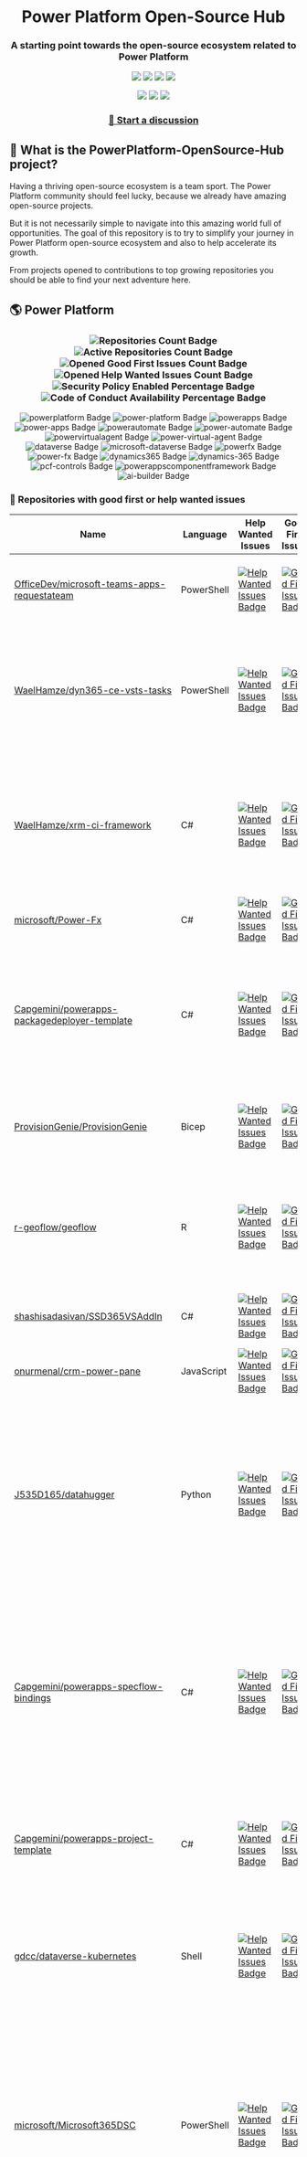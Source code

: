 <p align="center">
    <h1 align="center">
        Power Platform Open-Source Hub
    </h1>
    <h3 align="center">
        A starting point towards the open-source ecosystem related to Power Platform
    </h3>
</p>

<p align="center">
    <a href="https://github.com/rpothin/PowerPlatform-OpenSource-Hub/blob/main/LICENSE" alt="Repository License">
        <img src="https://img.shields.io/github/license/rpothin/PowerPlatform-OpenSource-Hub?color=yellow&label=License" /></a>
    <a href="#watchers" alt="Watchers">
        <img src="https://img.shields.io/github/watchers/rpothin/PowerPlatform-OpenSource-Hub?style=social" /></a>
    <a href="#forks" alt="Forks">
        <img src="https://img.shields.io/github/forks/rpothin/PowerPlatform-OpenSource-Hub?style=social" /></a>
    <a href="#stars" alt="Stars">
        <img src="https://img.shields.io/github/stars/rpothin/PowerPlatform-OpenSource-Hub?style=social" /></a>
</p>

<p align="center">
    <a href="https://github.com/rpothin/PowerPlatform-OpenSource-Hub/actions/workflows/update-github-repositories-details.yml" alt="Update repositories details">
        <img src="https://github.com/rpothin/PowerPlatform-OpenSource-Hub/actions/workflows/update-github-repositories-details.yml/badge.svg" /></a>
    <a href="https://github.com/rpothin/PowerPlatform-OpenSource-Hub/actions/workflows/update-readme-with-github-repositories-details.yml" alt="Update README">
        <img src="https://github.com/rpothin/PowerPlatform-OpenSource-Hub/actions/workflows/update-readme-with-github-repositories-details.yml/badge.svg" /></a>
    <a href="https://github.com/rpothin/PowerPlatform-OpenSource-Hub/actions/workflows/pages/pages-build-deployment" alt="Update website">
        <img src="https://github.com/rpothin/PowerPlatform-OpenSource-Hub/actions/workflows/pages/pages-build-deployment/badge.svg" /></a>
</p>

<h3 align="center">
  <a href="https://github.com/rpothin/PowerPlatform-OpenSource-Hub/discussions/new/choose">📢 Start a discussion</a>
</h3>

## 🏡 What is the PowerPlatform-OpenSource-Hub project?

Having a thriving open-source ecosystem is a team sport.
The Power Platform community should feel lucky, because we already have amazing open-source projects.

But it is not necessarily simple to navigate into this amazing world full of opportunities.
The goal of this repository is to try to simplify your journey in Power Platform open-source ecosystem and also to help accelerate its growth.

From projects opened to contributions to top growing repositories you should be able to find your next adventure here.

## 🌎 Power Platform 

<!--START_SECTION:summary-->
<h3 align='center'>
  <img alt='Repositories Count Badge' src='https://img.shields.io/badge/Repositories-225-602890'>
  <img alt='Active Repositories Count Badge' src='https://img.shields.io/badge/Active_Repositories-130-A24FBF'>
  <img alt='Opened Good First Issues Count Badge' src='https://img.shields.io/badge/Good_First_Issues-17-green'>
  <img alt='Opened Help Wanted Issues Count Badge' src='https://img.shields.io/badge/Help_Wanted_Issues-18-blue'>
  <br/>
  <img alt='Security Policy Enabled Percentage Badge' src='https://img.shields.io/badge/Security_Policy_Enabled_Percentage-19-orange'>
  <img alt='Code of Conduct Availability Percentage Badge' src='https://img.shields.io/badge/Code_of_Conduct_Availability_Percentage-26-9F2B63'>
</h3>

<p align='center'>
  <img alt='powerplatform Badge' src='https://img.shields.io/badge/powerplatform-2EE202'>
  <img alt='power-platform Badge' src='https://img.shields.io/badge/power--platform-0EB2CE'>
  <img alt='powerapps Badge' src='https://img.shields.io/badge/powerapps-B9DF01'>
  <img alt='power-apps Badge' src='https://img.shields.io/badge/power--apps-42B8D4'>
  <img alt='powerautomate Badge' src='https://img.shields.io/badge/powerautomate-0849F3'>
  <img alt='power-automate Badge' src='https://img.shields.io/badge/power--automate-25ADAC'>
  <img alt='powervirtualagent Badge' src='https://img.shields.io/badge/powervirtualagent-7F9086'>
  <img alt='power-virtual-agent Badge' src='https://img.shields.io/badge/power--virtual--agent-E4E1B1'>
  <img alt='dataverse Badge' src='https://img.shields.io/badge/dataverse-032894'>
  <img alt='microsoft-dataverse Badge' src='https://img.shields.io/badge/microsoft--dataverse-573210'>
  <img alt='powerfx Badge' src='https://img.shields.io/badge/powerfx-DDF8EE'>
  <img alt='power-fx Badge' src='https://img.shields.io/badge/power--fx-40DF8D'>
  <img alt='dynamics365 Badge' src='https://img.shields.io/badge/dynamics365-D1894F'>
  <img alt='dynamics-365 Badge' src='https://img.shields.io/badge/dynamics--365-4DDD71'>
  <img alt='pcf-controls Badge' src='https://img.shields.io/badge/pcf--controls-7D260F'>
  <img alt='powerappscomponentframework Badge' src='https://img.shields.io/badge/powerappscomponentframework-7986F7'>
  <img alt='ai-builder Badge' src='https://img.shields.io/badge/ai--builder-8ED5F9'>
</p>
<!--END_SECTION:summary-->

### 💭 Repositories with good first or help wanted issues

<!--START_SECTION:repositories-opened-to-contribution-->
|Name|Language|Help Wanted Issues|Good First Issues|Topics|
|----|--------|------------------|-----------------|------|
|[OfficeDev/microsoft-teams-apps-requestateam](https://github.com/OfficeDev/microsoft-teams-apps-requestateam)|PowerShell|[![Help Wanted Issues Badge](https://img.shields.io/badge/30-blue)](https://github.com/OfficeDev/microsoft-teams-apps-requestateam/labels/help%20wanted)|[![Good First Issues Badge](https://img.shields.io/badge/17-green)](https://github.com/OfficeDev/microsoft-teams-apps-requestateam/labels/good%20first%20issue)|![microsoft Badge](https://img.shields.io/badge/microsoft-0E894A) ![microsoftteams Badge](https://img.shields.io/badge/microsoftteams-4A8D2D) ![powerapps Badge](https://img.shields.io/badge/powerapps-43604D) ![powerautomate Badge](https://img.shields.io/badge/powerautomate-3E0EDA) ![logicapps Badge](https://img.shields.io/badge/logicapps-A5CA18) ![azure Badge](https://img.shields.io/badge/azure-4E2FC7)|
|[WaelHamze/dyn365-ce-vsts-tasks](https://github.com/WaelHamze/dyn365-ce-vsts-tasks)|PowerShell|[![Help Wanted Issues Badge](https://img.shields.io/badge/30-blue)](https://github.com/WaelHamze/dyn365-ce-vsts-tasks/labels/help%20wanted)|[![Good First Issues Badge](https://img.shields.io/badge/0-green)](https://github.com/WaelHamze/dyn365-ce-vsts-tasks/labels/good%20first%20issue)|![devops Badge](https://img.shields.io/badge/devops-31DB0E) ![continuous-integration Badge](https://img.shields.io/badge/continuous--integration-253AD0) ![continuous-delivery Badge](https://img.shields.io/badge/continuous--delivery-6A4932) ![continuous-deployment Badge](https://img.shields.io/badge/continuous--deployment-06D620) ![dynamics-365 Badge](https://img.shields.io/badge/dynamics--365-D11BC1) ![powershell Badge](https://img.shields.io/badge/powershell-1FF3FE) ![msdyn365 Badge](https://img.shields.io/badge/msdyn365-1DA720) ![crm Badge](https://img.shields.io/badge/crm-1B0019) ![dynamics Badge](https://img.shields.io/badge/dynamics-A11D81) ![build-automation Badge](https://img.shields.io/badge/build--automation-954343) ![release-automation Badge](https://img.shields.io/badge/release--automation-8B25E9)|
|[WaelHamze/xrm-ci-framework](https://github.com/WaelHamze/xrm-ci-framework)|C#|[![Help Wanted Issues Badge](https://img.shields.io/badge/11-blue)](https://github.com/WaelHamze/xrm-ci-framework/labels/help%20wanted)|[![Good First Issues Badge](https://img.shields.io/badge/0-green)](https://github.com/WaelHamze/xrm-ci-framework/labels/good%20first%20issue)|![devops Badge](https://img.shields.io/badge/devops-2819FC) ![continuous-integration Badge](https://img.shields.io/badge/continuous--integration-F8FBAA) ![continuous-delivery Badge](https://img.shields.io/badge/continuous--delivery-D74459) ![continuous-deployment Badge](https://img.shields.io/badge/continuous--deployment-CE7763) ![crm Badge](https://img.shields.io/badge/crm-06ADB2) ![dynamics Badge](https://img.shields.io/badge/dynamics-AEC08F) ![msdyn365 Badge](https://img.shields.io/badge/msdyn365-C4FFBC) ![dynamics-365 Badge](https://img.shields.io/badge/dynamics--365-37C532) ![powershell Badge](https://img.shields.io/badge/powershell-328FAB) ![scripts Badge](https://img.shields.io/badge/scripts-45C5C2) ![build-automation Badge](https://img.shields.io/badge/build--automation-733CE6) ![release-automation Badge](https://img.shields.io/badge/release--automation-2FF9A2)|
|[microsoft/Power-Fx](https://github.com/microsoft/Power-Fx)|C#|[![Help Wanted Issues Badge](https://img.shields.io/badge/0-blue)](https://github.com/microsoft/Power-Fx/labels/help%20wanted)|[![Good First Issues Badge](https://img.shields.io/badge/9-green)](https://github.com/microsoft/Power-Fx/labels/good%20first%20issue)|![power-fx Badge](https://img.shields.io/badge/power--fx-8BF362) ![powerfx Badge](https://img.shields.io/badge/powerfx-8C590A)|
|[Capgemini/powerapps-packagedeployer-template](https://github.com/Capgemini/powerapps-packagedeployer-template)|C#|[![Help Wanted Issues Badge](https://img.shields.io/badge/0-blue)](https://github.com/Capgemini/powerapps-packagedeployer-template/labels/help%20wanted)|[![Good First Issues Badge](https://img.shields.io/badge/5-green)](https://github.com/Capgemini/powerapps-packagedeployer-template/labels/good%20first%20issue)|![dyanmics-365 Badge](https://img.shields.io/badge/dyanmics--365-92BC98) ![dynamics Badge](https://img.shields.io/badge/dynamics-9CE289) ![dynamics-crm Badge](https://img.shields.io/badge/dynamics--crm-A1E1B2) ![alm Badge](https://img.shields.io/badge/alm-7EBDE2) ![continuous-deployment Badge](https://img.shields.io/badge/continuous--deployment-222CFE) ![continuous-delivery Badge](https://img.shields.io/badge/continuous--delivery-E8AD10) ![powerapps Badge](https://img.shields.io/badge/powerapps-0E1C1E) ![package-deployer Badge](https://img.shields.io/badge/package--deployer-D951BB) ![power-apps Badge](https://img.shields.io/badge/power--apps-D29124) ![power-platform Badge](https://img.shields.io/badge/power--platform-A7EF70) ![microsoft Badge](https://img.shields.io/badge/microsoft-1E88E7)|
|[ProvisionGenie/ProvisionGenie](https://github.com/ProvisionGenie/ProvisionGenie)|Bicep|[![Help Wanted Issues Badge](https://img.shields.io/badge/3-blue)](https://github.com/ProvisionGenie/ProvisionGenie/labels/help%20wanted)|[![Good First Issues Badge](https://img.shields.io/badge/2-green)](https://github.com/ProvisionGenie/ProvisionGenie/labels/good%20first%20issue)|![microsoftteams Badge](https://img.shields.io/badge/microsoftteams-6CAA34) ![powerplatform Badge](https://img.shields.io/badge/powerplatform-1B028F) ![logicapps Badge](https://img.shields.io/badge/logicapps-4BD432) ![microsoft-teams Badge](https://img.shields.io/badge/microsoft--teams-059FDF) ![azure Badge](https://img.shields.io/badge/azure-9DFE3F) ![microsoft Badge](https://img.shields.io/badge/microsoft-B265B4) ![hacktoberfest Badge](https://img.shields.io/badge/hacktoberfest-8A3A3E)|
|[r-geoflow/geoflow](https://github.com/r-geoflow/geoflow)|R|[![Help Wanted Issues Badge](https://img.shields.io/badge/5-blue)](https://github.com/r-geoflow/geoflow/labels/help%20wanted)|[![Good First Issues Badge](https://img.shields.io/badge/0-green)](https://github.com/r-geoflow/geoflow/labels/good%20first%20issue)|![r Badge](https://img.shields.io/badge/r-4B93F6) ![geospatial Badge](https://img.shields.io/badge/geospatial-1FD29F) ![spatial Badge](https://img.shields.io/badge/spatial-790B64) ![workflow Badge](https://img.shields.io/badge/workflow-4C189F) ![data Badge](https://img.shields.io/badge/data-6D2E3F) ![metadata Badge](https://img.shields.io/badge/metadata-A6A002) ![fair Badge](https://img.shields.io/badge/fair-34ABC7) ![inspire Badge](https://img.shields.io/badge/inspire-A79644) ![iso Badge](https://img.shields.io/badge/iso-FFDABD) ![ogc Badge](https://img.shields.io/badge/ogc-D786EB) ![orchestrator Badge](https://img.shields.io/badge/orchestrator-471960) ![zenodo Badge](https://img.shields.io/badge/zenodo-208538) ![dataverse Badge](https://img.shields.io/badge/dataverse-CE83C9) ![postgis Badge](https://img.shields.io/badge/postgis-44AA9B) ![ocs Badge](https://img.shields.io/badge/ocs-C02386)|
|[shashisadasivan/SSD365VSAddIn](https://github.com/shashisadasivan/SSD365VSAddIn)|C#|[![Help Wanted Issues Badge](https://img.shields.io/badge/2-blue)](https://github.com/shashisadasivan/SSD365VSAddIn/labels/help%20wanted)|[![Good First Issues Badge](https://img.shields.io/badge/2-green)](https://github.com/shashisadasivan/SSD365VSAddIn/labels/good%20first%20issue)|![d365fo Badge](https://img.shields.io/badge/d365fo-1241DD) ![d365 Badge](https://img.shields.io/badge/d365-D35B5C) ![visual-studio-extension Badge](https://img.shields.io/badge/visual--studio--extension-FF833E) ![dynamics-365 Badge](https://img.shields.io/badge/dynamics--365-3E3C4A) ![hacktoberfest Badge](https://img.shields.io/badge/hacktoberfest-57D8C4)|
|[onurmenal/crm-power-pane](https://github.com/onurmenal/crm-power-pane)|JavaScript|[![Help Wanted Issues Badge](https://img.shields.io/badge/1-blue)](https://github.com/onurmenal/crm-power-pane/labels/help%20wanted)|[![Good First Issues Badge](https://img.shields.io/badge/3-green)](https://github.com/onurmenal/crm-power-pane/labels/good%20first%20issue)|![dynamics-crm Badge](https://img.shields.io/badge/dynamics--crm-068503) ![dynamics-365 Badge](https://img.shields.io/badge/dynamics--365-6468B9) ![browser-extension Badge](https://img.shields.io/badge/browser--extension-88AA7A) ![crm Badge](https://img.shields.io/badge/crm-17D120)|
|[J535D165/datahugger](https://github.com/J535D165/datahugger)|Python|[![Help Wanted Issues Badge](https://img.shields.io/badge/4-blue)](https://github.com/J535D165/datahugger/labels/help%20wanted)|[![Good First Issues Badge](https://img.shields.io/badge/0-green)](https://github.com/J535D165/datahugger/labels/good%20first%20issue)|![scientific Badge](https://img.shields.io/badge/scientific-7E3568) ![scientific-data Badge](https://img.shields.io/badge/scientific--data-D71353) ![cli Badge](https://img.shields.io/badge/cli-B6ED1A) ![data Badge](https://img.shields.io/badge/data-ADC985) ![dataverse Badge](https://img.shields.io/badge/dataverse-9A38B1) ![dryad Badge](https://img.shields.io/badge/dryad-1722A5) ![figshare Badge](https://img.shields.io/badge/figshare-2AF396) ![github Badge](https://img.shields.io/badge/github-70D201) ![python Badge](https://img.shields.io/badge/python-CB9CA2) ![repository Badge](https://img.shields.io/badge/repository-527E8F) ![research Badge](https://img.shields.io/badge/research-232EDE) ![research-data-management Badge](https://img.shields.io/badge/research--data--management-41A122) ![science Badge](https://img.shields.io/badge/science-5861E0) ![utrecht-university Badge](https://img.shields.io/badge/utrecht--university-42E3A8) ![zenodo Badge](https://img.shields.io/badge/zenodo-2A9F4F) ![datacite Badge](https://img.shields.io/badge/datacite-0EEBA2) ![dataone Badge](https://img.shields.io/badge/dataone-D0B41F) ![mendeley-data Badge](https://img.shields.io/badge/mendeley--data-952D2F) ![rdm Badge](https://img.shields.io/badge/rdm-254EF2)|
|[Capgemini/powerapps-specflow-bindings](https://github.com/Capgemini/powerapps-specflow-bindings)|C#|[![Help Wanted Issues Badge](https://img.shields.io/badge/0-blue)](https://github.com/Capgemini/powerapps-specflow-bindings/labels/help%20wanted)|[![Good First Issues Badge](https://img.shields.io/badge/4-green)](https://github.com/Capgemini/powerapps-specflow-bindings/labels/good%20first%20issue)|![dynamics-365 Badge](https://img.shields.io/badge/dynamics--365-5EB68E) ![dynamics Badge](https://img.shields.io/badge/dynamics-47BB99) ![dynamics-crm Badge](https://img.shields.io/badge/dynamics--crm-18E267) ![specflow Badge](https://img.shields.io/badge/specflow-ADF890) ![automated-testing Badge](https://img.shields.io/badge/automated--testing-633CE5) ![automated-tests Badge](https://img.shields.io/badge/automated--tests-F0972F) ![ui-testing Badge](https://img.shields.io/badge/ui--testing-AD0FD2) ![xrm Badge](https://img.shields.io/badge/xrm-8551BF) ![powerapps Badge](https://img.shields.io/badge/powerapps-93A597) ![cds Badge](https://img.shields.io/badge/cds-F53D9D) ![bindings Badge](https://img.shields.io/badge/bindings-C5FCF4) ![specflow-steps Badge](https://img.shields.io/badge/specflow--steps-A5DB54) ![test-automation Badge](https://img.shields.io/badge/test--automation-9C0A48) ![testing Badge](https://img.shields.io/badge/testing-AB2B10) ![specflow-bindings Badge](https://img.shields.io/badge/specflow--bindings-76F23A) ![uci Badge](https://img.shields.io/badge/uci-35EAB1) ![power-apps Badge](https://img.shields.io/badge/power--apps-00A4EB) ![power-platform Badge](https://img.shields.io/badge/power--platform-BCD89C) ![microsoft Badge](https://img.shields.io/badge/microsoft-CFB763)|
|[Capgemini/powerapps-project-template](https://github.com/Capgemini/powerapps-project-template)|C#|[![Help Wanted Issues Badge](https://img.shields.io/badge/0-blue)](https://github.com/Capgemini/powerapps-project-template/labels/help%20wanted)|[![Good First Issues Badge](https://img.shields.io/badge/3-green)](https://github.com/Capgemini/powerapps-project-template/labels/good%20first%20issue)|![powerapps Badge](https://img.shields.io/badge/powerapps-15A69E) ![power-apps Badge](https://img.shields.io/badge/power--apps-DE7F1A) ![dynamics-365 Badge](https://img.shields.io/badge/dynamics--365-6968CD) ![dynamics Badge](https://img.shields.io/badge/dynamics-F0717E) ![dynamics-crm Badge](https://img.shields.io/badge/dynamics--crm-D56B67) ![powerplatform Badge](https://img.shields.io/badge/powerplatform-0087C4) ![power-platform Badge](https://img.shields.io/badge/power--platform-83D2E7) ![yeoman-generator Badge](https://img.shields.io/badge/yeoman--generator-5D1298) ![microsoft Badge](https://img.shields.io/badge/microsoft-36741C)|
|[gdcc/dataverse-kubernetes](https://github.com/gdcc/dataverse-kubernetes)|Shell|[![Help Wanted Issues Badge](https://img.shields.io/badge/3-blue)](https://github.com/gdcc/dataverse-kubernetes/labels/help%20wanted)|[![Good First Issues Badge](https://img.shields.io/badge/0-green)](https://github.com/gdcc/dataverse-kubernetes/labels/good%20first%20issue)|![dataverse Badge](https://img.shields.io/badge/dataverse-A852AC) ![docker Badge](https://img.shields.io/badge/docker-BB3320) ![container Badge](https://img.shields.io/badge/container-A119ED) ![containerization Badge](https://img.shields.io/badge/containerization-3275BD) ![kubernetes Badge](https://img.shields.io/badge/kubernetes-0C9157) ![kubernetes-deployment Badge](https://img.shields.io/badge/kubernetes--deployment-B0F9FC) ![kubernetes-cluster Badge](https://img.shields.io/badge/kubernetes--cluster-E731E9) ![k8s Badge](https://img.shields.io/badge/k8s-D0DAFD) ![kustomize Badge](https://img.shields.io/badge/kustomize-C2C4C7) ![hacktoberfest Badge](https://img.shields.io/badge/hacktoberfest-2C4985)|
|[microsoft/Microsoft365DSC](https://github.com/microsoft/Microsoft365DSC)|PowerShell|[![Help Wanted Issues Badge](https://img.shields.io/badge/2-blue)](https://github.com/microsoft/Microsoft365DSC/labels/help%20wanted)|[![Good First Issues Badge](https://img.shields.io/badge/0-green)](https://github.com/microsoft/Microsoft365DSC/labels/good%20first%20issue)|![microsoft365 Badge](https://img.shields.io/badge/microsoft365-BBC811) ![powershell Badge](https://img.shields.io/badge/powershell-497562) ![monitoring Badge](https://img.shields.io/badge/monitoring-8AD4D6) ![desiredstateconfiguration Badge](https://img.shields.io/badge/desiredstateconfiguration-6505A1) ![configuration-as-code Badge](https://img.shields.io/badge/configuration--as--code-C4A6F0) ![devops Badge](https://img.shields.io/badge/devops-9A3906) ![office365 Badge](https://img.shields.io/badge/office365-1A2134) ![sharepoint Badge](https://img.shields.io/badge/sharepoint-200DF9) ![onedrive Badge](https://img.shields.io/badge/onedrive-1718BD) ![powerplatform Badge](https://img.shields.io/badge/powerplatform-A31035) ![teams Badge](https://img.shields.io/badge/teams-8686FB) ![microsoft Badge](https://img.shields.io/badge/microsoft-8D73A1) ![securityandcompliance Badge](https://img.shields.io/badge/securityandcompliance-9A2811) ![skypeforbusiness Badge](https://img.shields.io/badge/skypeforbusiness-8CF0A1) ![azuread Badge](https://img.shields.io/badge/azuread-B4A1B6) ![exchangeonline Badge](https://img.shields.io/badge/exchangeonline-1106D0) ![intune Badge](https://img.shields.io/badge/intune-3DBAFB) ![hacktoberfest Badge](https://img.shields.io/badge/hacktoberfest-AA9D03)|
|[Capgemini/xrm-datamigration](https://github.com/Capgemini/xrm-datamigration)|C#|[![Help Wanted Issues Badge](https://img.shields.io/badge/0-blue)](https://github.com/Capgemini/xrm-datamigration/labels/help%20wanted)|[![Good First Issues Badge](https://img.shields.io/badge/2-green)](https://github.com/Capgemini/xrm-datamigration/labels/good%20first%20issue)|![power-apps Badge](https://img.shields.io/badge/power--apps-EE23BD) ![power-platform Badge](https://img.shields.io/badge/power--platform-4243C0) ![dynamics-365 Badge](https://img.shields.io/badge/dynamics--365-2E845A) ![dynamics-crm Badge](https://img.shields.io/badge/dynamics--crm-2C6DDE) ![dynamics Badge](https://img.shields.io/badge/dynamics-04EF6B) ![common-data-service Badge](https://img.shields.io/badge/common--data--service-BC00BA) ![cds Badge](https://img.shields.io/badge/cds-F096DD) ![microsoft Badge](https://img.shields.io/badge/microsoft-CC0B53) ![powerplatform Badge](https://img.shields.io/badge/powerplatform-DF4725)|
|[ewingjm/development-hub](https://github.com/ewingjm/development-hub)|C#|[![Help Wanted Issues Badge](https://img.shields.io/badge/0-blue)](https://github.com/ewingjm/development-hub/labels/help%20wanted)|[![Good First Issues Badge](https://img.shields.io/badge/2-green)](https://github.com/ewingjm/development-hub/labels/good%20first%20issue)|![powerapps Badge](https://img.shields.io/badge/powerapps-6F1CF6) ![powerapps-solutions Badge](https://img.shields.io/badge/powerapps--solutions-17CCA1) ![powerplatform Badge](https://img.shields.io/badge/powerplatform-0A6D8F) ![dynamics Badge](https://img.shields.io/badge/dynamics-5528B5) ![dynamics-crm Badge](https://img.shields.io/badge/dynamics--crm-645CDB) ![dynamics365 Badge](https://img.shields.io/badge/dynamics365-84A223) ![dynamics-365 Badge](https://img.shields.io/badge/dynamics--365-DA4118) ![dynamics-crm-online Badge](https://img.shields.io/badge/dynamics--crm--online-CF2176) ![common-data-service Badge](https://img.shields.io/badge/common--data--service-14D39C) ![cds Badge](https://img.shields.io/badge/cds-0A101C) ![ci Badge](https://img.shields.io/badge/ci-8461C8) ![continuous-integration Badge](https://img.shields.io/badge/continuous--integration-772634) ![devops Badge](https://img.shields.io/badge/devops-40E10D) ![azure-devops Badge](https://img.shields.io/badge/azure--devops-606E35)|
|[microsoft/powercat-creator-kit](https://github.com/microsoft/powercat-creator-kit)|CSS|[![Help Wanted Issues Badge](https://img.shields.io/badge/0-blue)](https://github.com/microsoft/powercat-creator-kit/labels/help%20wanted)|[![Good First Issues Badge](https://img.shields.io/badge/2-green)](https://github.com/microsoft/powercat-creator-kit/labels/good%20first%20issue)|![pcf Badge](https://img.shields.io/badge/pcf-EAED0C) ![powerapps Badge](https://img.shields.io/badge/powerapps-EEC85A)|
|[OliverFlint/XrmTypesGen](https://github.com/OliverFlint/XrmTypesGen)|TypeScript|[![Help Wanted Issues Badge](https://img.shields.io/badge/2-blue)](https://github.com/OliverFlint/XrmTypesGen/labels/help%20wanted)|[![Good First Issues Badge](https://img.shields.io/badge/0-green)](https://github.com/OliverFlint/XrmTypesGen/labels/good%20first%20issue)|![dynmaics Badge](https://img.shields.io/badge/dynmaics-90037C) ![356 Badge](https://img.shields.io/badge/356-E662B7) ![typescript Badge](https://img.shields.io/badge/typescript-D1B58C) ![javascript Badge](https://img.shields.io/badge/javascript-14587D) ![dataverse Badge](https://img.shields.io/badge/dataverse-059653) ![powerapps Badge](https://img.shields.io/badge/powerapps-F4C381) ![dynamics-365 Badge](https://img.shields.io/badge/dynamics--365-87838F)|
|[pnp/provision-assist-m365](https://github.com/pnp/provision-assist-m365)|PowerShell|[![Help Wanted Issues Badge](https://img.shields.io/badge/1-blue)](https://github.com/pnp/provision-assist-m365/labels/help%20wanted)|[![Good First Issues Badge](https://img.shields.io/badge/1-green)](https://github.com/pnp/provision-assist-m365/labels/good%20first%20issue)|![microsoftteams Badge](https://img.shields.io/badge/microsoftteams-412F5A) ![powerapps Badge](https://img.shields.io/badge/powerapps-79C53C) ![powerapps-solutions Badge](https://img.shields.io/badge/powerapps--solutions-F343B6) ![sharepoint Badge](https://img.shields.io/badge/sharepoint-65D47A) ![azureautomation Badge](https://img.shields.io/badge/azureautomation-BDBB72) ![logicapps Badge](https://img.shields.io/badge/logicapps-42AFE5) ![powerautomate Badge](https://img.shields.io/badge/powerautomate-AC5C96) ![powershell Badge](https://img.shields.io/badge/powershell-0DB0CE) ![provisioning Badge](https://img.shields.io/badge/provisioning-F5DDAE) ![copilot Badge](https://img.shields.io/badge/copilot-D47680) ![copilot-for-microsoft-365 Badge](https://img.shields.io/badge/copilot--for--microsoft--365-D158F8)|
|[albanian-xrm/Xrm-Entity-Serializer](https://github.com/albanian-xrm/Xrm-Entity-Serializer)|C#|[![Help Wanted Issues Badge](https://img.shields.io/badge/1-blue)](https://github.com/albanian-xrm/Xrm-Entity-Serializer/labels/help%20wanted)|[![Good First Issues Badge](https://img.shields.io/badge/1-green)](https://github.com/albanian-xrm/Xrm-Entity-Serializer/labels/good%20first%20issue)|![c-sharp Badge](https://img.shields.io/badge/c--sharp-531C27) ![xrm-entity-serializer Badge](https://img.shields.io/badge/xrm--entity--serializer-B77DBB) ![newtonsoft-json Badge](https://img.shields.io/badge/newtonsoft--json-19094A) ![dynamics-crm Badge](https://img.shields.io/badge/dynamics--crm-ED4B1D) ![json Badge](https://img.shields.io/badge/json-F3DC3C) ![made-in-albania Badge](https://img.shields.io/badge/made--in--albania-C58DE8) ![dataverse Badge](https://img.shields.io/badge/dataverse-5BD2DD)|
|[PowerPlatformAF/PowerPlatformAF](https://github.com/PowerPlatformAF/PowerPlatformAF)||[![Help Wanted Issues Badge](https://img.shields.io/badge/1-blue)](https://github.com/PowerPlatformAF/PowerPlatformAF/labels/help%20wanted)|[![Good First Issues Badge](https://img.shields.io/badge/0-green)](https://github.com/PowerPlatformAF/PowerPlatformAF/labels/good%20first%20issue)|![powerplatform Badge](https://img.shields.io/badge/powerplatform-B6E0F2) ![powerapps Badge](https://img.shields.io/badge/powerapps-EF0DCD) ![powerbi Badge](https://img.shields.io/badge/powerbi-E356AA) ![powerautomate Badge](https://img.shields.io/badge/powerautomate-B79D34) ![powervirtualagent Badge](https://img.shields.io/badge/powervirtualagent-AE93DC) ![dynamics365 Badge](https://img.shields.io/badge/dynamics365-D9027E) ![microsoft Badge](https://img.shields.io/badge/microsoft-206ED0)|
|[IQSS/dataverse-client-r](https://github.com/IQSS/dataverse-client-r)|R|[![Help Wanted Issues Badge](https://img.shields.io/badge/1-blue)](https://github.com/IQSS/dataverse-client-r/labels/help%20wanted)|[![Good First Issues Badge](https://img.shields.io/badge/0-green)](https://github.com/IQSS/dataverse-client-r/labels/good%20first%20issue)|![dataverse Badge](https://img.shields.io/badge/dataverse-5825E3) ![sword Badge](https://img.shields.io/badge/sword-523BEF) ![r Badge](https://img.shields.io/badge/r-B07E1F) ![cran Badge](https://img.shields.io/badge/cran-EE71EE) ![data Badge](https://img.shields.io/badge/data-D475DD) ![data-deposit Badge](https://img.shields.io/badge/data--deposit-2D347B) ![dataverse-api Badge](https://img.shields.io/badge/dataverse--api-890989)|
|[OGcanviz/ChartComponents](https://github.com/OGcanviz/ChartComponents)||[![Help Wanted Issues Badge](https://img.shields.io/badge/0-blue)](https://github.com/OGcanviz/ChartComponents/labels/help%20wanted)|[![Good First Issues Badge](https://img.shields.io/badge/1-green)](https://github.com/OGcanviz/ChartComponents/labels/good%20first%20issue)|![powerapps Badge](https://img.shields.io/badge/powerapps-6FE25A) ![office365 Badge](https://img.shields.io/badge/office365-749376) ![powerplatform Badge](https://img.shields.io/badge/powerplatform-87708A) ![charts Badge](https://img.shields.io/badge/charts-E97C36) ![graphs Badge](https://img.shields.io/badge/graphs-53ABC9) ![svg Badge](https://img.shields.io/badge/svg-102856) ![components Badge](https://img.shields.io/badge/components-99B0D1)|
|[abvogel/Microsoft.Xrm.DevOps.Data](https://github.com/abvogel/Microsoft.Xrm.DevOps.Data)|C#|[![Help Wanted Issues Badge](https://img.shields.io/badge/0-blue)](https://github.com/abvogel/Microsoft.Xrm.DevOps.Data/labels/help%20wanted)|[![Good First Issues Badge](https://img.shields.io/badge/1-green)](https://github.com/abvogel/Microsoft.Xrm.DevOps.Data/labels/good%20first%20issue)|![dynamics-crm Badge](https://img.shields.io/badge/dynamics--crm-9CA8AF) ![c-sharp Badge](https://img.shields.io/badge/c--sharp-CEA9BA) ![dynamics Badge](https://img.shields.io/badge/dynamics-D8804D) ![dynamics-365 Badge](https://img.shields.io/badge/dynamics--365-3FF904) ![dynamics-crm-online Badge](https://img.shields.io/badge/dynamics--crm--online-177AD9) ![devops-tools Badge](https://img.shields.io/badge/devops--tools-31936A) ![data-migration-tool Badge](https://img.shields.io/badge/data--migration--tool-91E0D1) ![crm-configuration-migration Badge](https://img.shields.io/badge/crm--configuration--migration-C7A5EC) ![package-deployer Badge](https://img.shields.io/badge/package--deployer-C02CF9) ![crm-package-deployer Badge](https://img.shields.io/badge/crm--package--deployer-B0F310)|
|[scottdurow/RibbonWorkbench](https://github.com/scottdurow/RibbonWorkbench)|JavaScript|[![Help Wanted Issues Badge](https://img.shields.io/badge/1-blue)](https://github.com/scottdurow/RibbonWorkbench/labels/help%20wanted)|[![Good First Issues Badge](https://img.shields.io/badge/0-green)](https://github.com/scottdurow/RibbonWorkbench/labels/good%20first%20issue)|![dynamics365 Badge](https://img.shields.io/badge/dynamics365-376EE0)|
|[MscrmTools/XrmToolBox](https://github.com/MscrmTools/XrmToolBox)|C#|[![Help Wanted Issues Badge](https://img.shields.io/badge/1-blue)](https://github.com/MscrmTools/XrmToolBox/labels/help%20wanted)|[![Good First Issues Badge](https://img.shields.io/badge/0-green)](https://github.com/MscrmTools/XrmToolBox/labels/good%20first%20issue)|![xrmtoolbox Badge](https://img.shields.io/badge/xrmtoolbox-026C1A) ![microsoft-dynamics-crm Badge](https://img.shields.io/badge/microsoft--dynamics--crm-9253A4) ![cds Badge](https://img.shields.io/badge/cds-3F166C) ![powerapps Badge](https://img.shields.io/badge/powerapps-18BDBB) ![microsoft-dynamics Badge](https://img.shields.io/badge/microsoft--dynamics-30FBBC) ![microsoft-dataverse Badge](https://img.shields.io/badge/microsoft--dataverse-FD6404)|
|[gdcc/easyDataverse](https://github.com/gdcc/easyDataverse)|Python|[![Help Wanted Issues Badge](https://img.shields.io/badge/0-blue)](https://github.com/gdcc/easyDataverse/labels/help%20wanted)|[![Good First Issues Badge](https://img.shields.io/badge/1-green)](https://github.com/gdcc/easyDataverse/labels/good%20first%20issue)|![dataverse Badge](https://img.shields.io/badge/dataverse-9C63E2) ![dataverse-api Badge](https://img.shields.io/badge/dataverse--api-2B701B)|
|[pnp/prompt-pulse](https://github.com/pnp/prompt-pulse)||[![Help Wanted Issues Badge](https://img.shields.io/badge/0-blue)](https://github.com/pnp/prompt-pulse/labels/help%20wanted)|[![Good First Issues Badge](https://img.shields.io/badge/1-green)](https://github.com/pnp/prompt-pulse/labels/good%20first%20issue)|![ai Badge](https://img.shields.io/badge/ai-C8E324) ![copilot Badge](https://img.shields.io/badge/copilot-398ECC) ![copilot-chat Badge](https://img.shields.io/badge/copilot--chat-DA89EE) ![powerapps Badge](https://img.shields.io/badge/powerapps-DF0B07) ![powerautomate Badge](https://img.shields.io/badge/powerautomate-0DC847) ![prompt Badge](https://img.shields.io/badge/prompt-C400FC) ![prompt-engineering Badge](https://img.shields.io/badge/prompt--engineering-8C620B) ![sharepoint-online Badge](https://img.shields.io/badge/sharepoint--online-ECAC46) ![copilot-for-microsoft-365 Badge](https://img.shields.io/badge/copilot--for--microsoft--365-522CBA) ![microsoft365 Badge](https://img.shields.io/badge/microsoft365-2CF7DC) ![prompts Badge](https://img.shields.io/badge/prompts-85642B)|
|[Power-Maverick/PCF-CustomControlBuilder](https://github.com/Power-Maverick/PCF-CustomControlBuilder)|C#|[![Help Wanted Issues Badge](https://img.shields.io/badge/1-blue)](https://github.com/Power-Maverick/PCF-CustomControlBuilder/labels/help%20wanted)|[![Good First Issues Badge](https://img.shields.io/badge/0-green)](https://github.com/Power-Maverick/PCF-CustomControlBuilder/labels/good%20first%20issue)|![xrmtoolbox Badge](https://img.shields.io/badge/xrmtoolbox-A1371D) ![cds Badge](https://img.shields.io/badge/cds-07EB52) ![powerapps Badge](https://img.shields.io/badge/powerapps-CDD553) ![dynamics-365 Badge](https://img.shields.io/badge/dynamics--365-93041B) ![pcf Badge](https://img.shields.io/badge/pcf-94E2B5) ![custom-controls Badge](https://img.shields.io/badge/custom--controls-25267A) ![powerappscomponentframework Badge](https://img.shields.io/badge/powerappscomponentframework-F3CF5A)|
<!--END_SECTION:repositories-opened-to-contribution-->

### 🚀 Top 10 growing repositories

<!--START_SECTION:top-growing-repositories-->
|Name|Language|Stars|Watchers|Topics|
|----|--------|-----|--------|------|
|[IQSS/dataverse-client-r](https://github.com/IQSS/dataverse-client-r)|R|![Stars Badge](https://img.shields.io/badge/62-yellow)|![Watchers Badge](https://img.shields.io/badge/13-orange)|![dataverse Badge](https://img.shields.io/badge/dataverse-1D1BC1) ![sword Badge](https://img.shields.io/badge/sword-D0CF1E) ![r Badge](https://img.shields.io/badge/r-3BA752) ![cran Badge](https://img.shields.io/badge/cran-19CA77) ![data Badge](https://img.shields.io/badge/data-68138E) ![data-deposit Badge](https://img.shields.io/badge/data--deposit-D3A92E) ![dataverse-api Badge](https://img.shields.io/badge/dataverse--api-22BA03)|
|[dylanhaskins/PowerPlatformCICD](https://github.com/dylanhaskins/PowerPlatformCICD)|C#|![Stars Badge](https://img.shields.io/badge/39-yellow)|![Watchers Badge](https://img.shields.io/badge/7-orange)|![powerplatform Badge](https://img.shields.io/badge/powerplatform-BF7B0B) ![dynamics365 Badge](https://img.shields.io/badge/dynamics365-0186C1) ![dynamics-365 Badge](https://img.shields.io/badge/dynamics--365-B26570) ![alm Badge](https://img.shields.io/badge/alm-9B5172) ![devops Badge](https://img.shields.io/badge/devops-C80FA4) ![devops-tools Badge](https://img.shields.io/badge/devops--tools-34438D) ![devops-pipeline Badge](https://img.shields.io/badge/devops--pipeline-80994D) ![powershell-script Badge](https://img.shields.io/badge/powershell--script-D06F2F)|
|[Dimsi-BS/XrmFramework](https://github.com/Dimsi-BS/XrmFramework)|C#|![Stars Badge](https://img.shields.io/badge/24-yellow)|![Watchers Badge](https://img.shields.io/badge/2-orange)|![dynamics-365 Badge](https://img.shields.io/badge/dynamics--365-DCE186) ![dynamics365 Badge](https://img.shields.io/badge/dynamics365-38D50F) ![xrm Badge](https://img.shields.io/badge/xrm-CE0889) ![dynamics-crm-online Badge](https://img.shields.io/badge/dynamics--crm--online-588CF0) ![dynamics-crm Badge](https://img.shields.io/badge/dynamics--crm-64896F) ![dynamics Badge](https://img.shields.io/badge/dynamics-994CE9)|
|[microsoft/Microsoft365DSC](https://github.com/microsoft/Microsoft365DSC)|PowerShell|![Stars Badge](https://img.shields.io/badge/1794-yellow)|![Watchers Badge](https://img.shields.io/badge/81-orange)|![microsoft365 Badge](https://img.shields.io/badge/microsoft365-B313AE) ![powershell Badge](https://img.shields.io/badge/powershell-688E3D) ![monitoring Badge](https://img.shields.io/badge/monitoring-ED2D15) ![desiredstateconfiguration Badge](https://img.shields.io/badge/desiredstateconfiguration-DA438C) ![configuration-as-code Badge](https://img.shields.io/badge/configuration--as--code-43601B) ![devops Badge](https://img.shields.io/badge/devops-711DB4) ![office365 Badge](https://img.shields.io/badge/office365-5D5E97) ![sharepoint Badge](https://img.shields.io/badge/sharepoint-DD1F8F) ![onedrive Badge](https://img.shields.io/badge/onedrive-130E7D) ![powerplatform Badge](https://img.shields.io/badge/powerplatform-4A6E19) ![teams Badge](https://img.shields.io/badge/teams-0691EB) ![microsoft Badge](https://img.shields.io/badge/microsoft-B8CEEB) ![securityandcompliance Badge](https://img.shields.io/badge/securityandcompliance-E7A1D9) ![skypeforbusiness Badge](https://img.shields.io/badge/skypeforbusiness-3A0409) ![azuread Badge](https://img.shields.io/badge/azuread-935CC3) ![exchangeonline Badge](https://img.shields.io/badge/exchangeonline-64340B) ![intune Badge](https://img.shields.io/badge/intune-5FD508) ![hacktoberfest Badge](https://img.shields.io/badge/hacktoberfest-AB61FB)|
|[microsoft/PowerPlatformConnectors](https://github.com/microsoft/PowerPlatformConnectors)|C#|![Stars Badge](https://img.shields.io/badge/1064-yellow)|![Watchers Badge](https://img.shields.io/badge/57-orange)|![microsoft Badge](https://img.shields.io/badge/microsoft-ED6A30) ![connector Badge](https://img.shields.io/badge/connector-EEB0A1) ![power-platform Badge](https://img.shields.io/badge/power--platform-5C9B5D) ![logicapps Badge](https://img.shields.io/badge/logicapps-351133) ![powerapps Badge](https://img.shields.io/badge/powerapps-6FA63D) ![powerautomate Badge](https://img.shields.io/badge/powerautomate-ACA9B2) ![hacktoberfest Badge](https://img.shields.io/badge/hacktoberfest-5BDB65)|
|[sandroasp/Microsoft-Integration-and-Azure-Stencils-Pack-for-Visio](https://github.com/sandroasp/Microsoft-Integration-and-Azure-Stencils-Pack-for-Visio)|PowerShell|![Stars Badge](https://img.shields.io/badge/1475-yellow)|![Watchers Badge](https://img.shields.io/badge/121-orange)|![stencils Badge](https://img.shields.io/badge/stencils-126055) ![stencils-pack Badge](https://img.shields.io/badge/stencils--pack-74F9FF) ![mis-azure Badge](https://img.shields.io/badge/mis--azure-C9808F) ![support-stencils Badge](https://img.shields.io/badge/support--stencils-16972E) ![systems-logo-stencils Badge](https://img.shields.io/badge/systems--logo--stencils-21EA77) ![sap-stencils Badge](https://img.shields.io/badge/sap--stencils-ADF978) ![integration Badge](https://img.shields.io/badge/integration-54F30A) ![azure Badge](https://img.shields.io/badge/azure-3A0AA7) ![power-platform Badge](https://img.shields.io/badge/power--platform-40EE1E) ![office-365 Badge](https://img.shields.io/badge/office--365-B08B93) ![visio Badge](https://img.shields.io/badge/visio-351F82) ![resizable-visio-shapes Badge](https://img.shields.io/badge/resizable--visio--shapes-CB9AC5) ![shapes Badge](https://img.shields.io/badge/shapes-F17A85) ![mis-devices-stencils Badge](https://img.shields.io/badge/mis--devices--stencils-4A86AF) ![office Badge](https://img.shields.io/badge/office-D79503)|
|[microsoft/Federal-Business-Applications](https://github.com/microsoft/Federal-Business-Applications)|PowerShell|![Stars Badge](https://img.shields.io/badge/193-yellow)|![Watchers Badge](https://img.shields.io/badge/40-orange)|![microsoft Badge](https://img.shields.io/badge/microsoft-563DD1) ![powerapps Badge](https://img.shields.io/badge/powerapps-6DF7A0) ![powerplatform Badge](https://img.shields.io/badge/powerplatform-8F450A) ![powerautomate Badge](https://img.shields.io/badge/powerautomate-5EDC0E) ![powerbi Badge](https://img.shields.io/badge/powerbi-BA7679) ![d365 Badge](https://img.shields.io/badge/d365-8C7350)|
|[mbrg/power-pwn](https://github.com/mbrg/power-pwn)|Python|![Stars Badge](https://img.shields.io/badge/942-yellow)|![Watchers Badge](https://img.shields.io/badge/20-orange)|![defcon30 Badge](https://img.shields.io/badge/defcon30-33BD58) ![pentesting Badge](https://img.shields.io/badge/pentesting-8C2F05) ![redteam Badge](https://img.shields.io/badge/redteam-53415E) ![hacking Badge](https://img.shields.io/badge/hacking-3D3506) ![powerautomate Badge](https://img.shields.io/badge/powerautomate-FF5E42) ![roboticprocessautomation Badge](https://img.shields.io/badge/roboticprocessautomation-744B44) ![rpa Badge](https://img.shields.io/badge/rpa-85DA4E) ![lowcode Badge](https://img.shields.io/badge/lowcode-7B3D58) ![nocode Badge](https://img.shields.io/badge/nocode-BAE309) ![m365 Badge](https://img.shields.io/badge/m365-255FD4) ![microsoft365 Badge](https://img.shields.io/badge/microsoft365-87F8FD) ![powerapps Badge](https://img.shields.io/badge/powerapps-C88E10) ![blackhat2023 Badge](https://img.shields.io/badge/blackhat2023-62D0A2) ![hacking-tool Badge](https://img.shields.io/badge/hacking--tool-6DE1DC) ![redteamer Badge](https://img.shields.io/badge/redteamer-7BA625) ![redteaming Badge](https://img.shields.io/badge/redteaming-C1E8CB) ![blackhat2024 Badge](https://img.shields.io/badge/blackhat2024-C07701) ![ai-red-team Badge](https://img.shields.io/badge/ai--red--team-4EC1FC) ![copilotstudio Badge](https://img.shields.io/badge/copilotstudio-6DDC6A) ![copilot-for-microsoft-365 Badge](https://img.shields.io/badge/copilot--for--microsoft--365-B36B0F)|
|[mscerts/hub](https://github.com/mscerts/hub)|MDX|![Stars Badge](https://img.shields.io/badge/143-yellow)|![Watchers Badge](https://img.shields.io/badge/9-orange)|![exams Badge](https://img.shields.io/badge/exams-DEF228) ![microsoft Badge](https://img.shields.io/badge/microsoft-AC77F2) ![microsoft-azure Badge](https://img.shields.io/badge/microsoft--azure-D950C5) ![microsoft-dynamics-365 Badge](https://img.shields.io/badge/microsoft--dynamics--365-D968F4) ![microsoft365 Badge](https://img.shields.io/badge/microsoft365-4B2A9A) ![pearsonvue Badge](https://img.shields.io/badge/pearsonvue-650A86) ![certifications Badge](https://img.shields.io/badge/certifications-B29845) ![documentation Badge](https://img.shields.io/badge/documentation-0256EA) ![powerplatform Badge](https://img.shields.io/badge/powerplatform-E0F3E8)|
|[pnp/powerplatform-samples](https://github.com/pnp/powerplatform-samples)||![Stars Badge](https://img.shields.io/badge/268-yellow)|![Watchers Badge](https://img.shields.io/badge/25-orange)|![powerapps Badge](https://img.shields.io/badge/powerapps-2E0137) ![powerfx Badge](https://img.shields.io/badge/powerfx-C4EED7) ![powervirtualagent Badge](https://img.shields.io/badge/powervirtualagent-1A732B) ![powerautomate Badge](https://img.shields.io/badge/powerautomate-385868) ![powerpages Badge](https://img.shields.io/badge/powerpages-4FE1E6) ![powerpageshackathon Badge](https://img.shields.io/badge/powerpageshackathon-A3242C) ![hacktoberfest Badge](https://img.shields.io/badge/hacktoberfest-1A0A06)|
<!--END_SECTION:top-growing-repositories-->

### 📝 Complementary details

- The referenced repositories here respect the following criteria:
   - having at least one of the monitored topics
   - having at least 10 stars or at least 10 watchers
   - having been updated in the last 6 months
   - is not archived
- The summary badges and the list of repositories with good first or help wanted issues is updated daily
    - Active repositories where updated in the last 30 days
- The list of top 10 growing repositories is updated every Monday based on growth measured in a 7-day period (*based on a snapshot from previous Monday*). And the growth indicator is the sum of the number of stars and the number of watchers.

## ❗ Code of Conduct

I, **Raphael Pothin** ([@rpothin](https://github.com/rpothin)), as creator of this project, am dedicated to providing a welcoming, diverse, and harrassment-free experience for everyone.
I expect everyone visiting or participating in this project to abide by the following [**Code of Conduct**](CODE_OF_CONDUCT.md).
Please read it.

## 📝 License

All files in this repository are subject to the [MIT](LICENSE) license.









































































































































































































































































































































































































































































































































































































































































































































































































































































































































































































































































































































































































































































































